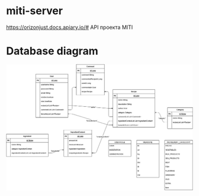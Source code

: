 # miti-server
https://orizonjust.docs.apiary.io/#
API проекта MITI
# Database diagram
![alt text](https://github.com/CookingMachine/miti-server/blob/master/DBdiagram.jpg)
